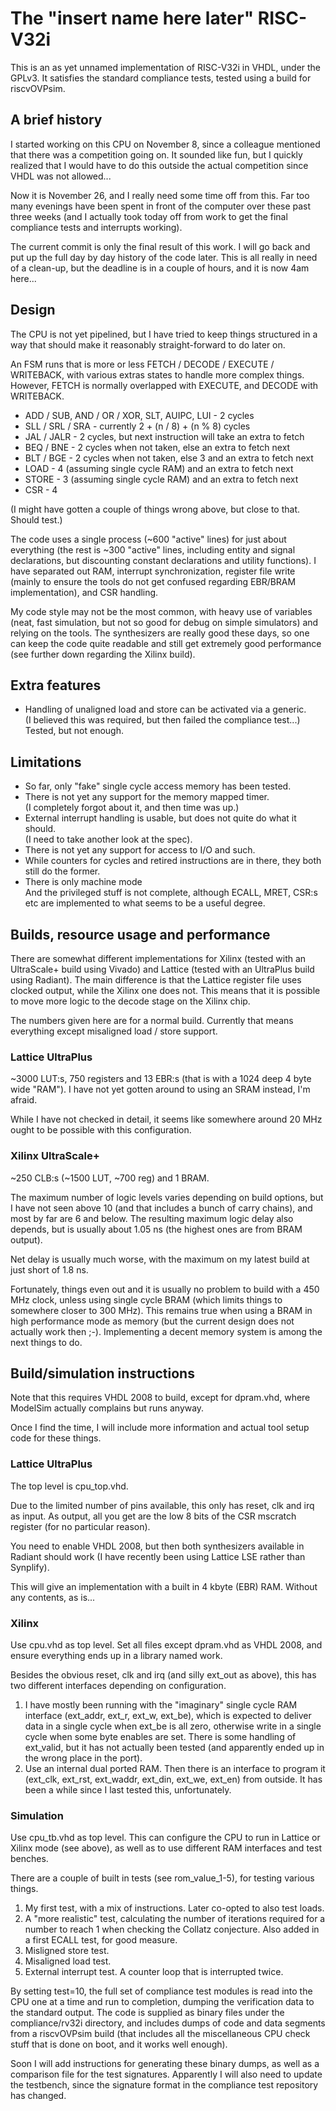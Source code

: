 # The "insert name here later" RISC-V32i 
This is an as yet unnamed implementation of RISC-V32i in VHDL, under the GPLv3.
It satisfies the standard compliance tests, tested using a build for riscvOVPsim.

## A brief history
I started working on this CPU on November 8, since a colleague mentioned that there was a competition going on. It sounded like fun, but I quickly realized that I would have to do this outside the actual competition since VHDL was not allowed...

Now it is November 26, and I really need some time off from this. Far too many evenings have been spent in front of the computer over these past three weeks (and I actually took today off from work to get the final compliance tests and interrupts working).

The current commit is only the final result of this work. I will go back and put up the full day by day history of the code later. This is all really in need of a clean-up, but the deadline is in a couple of hours, and it is now 4am here...

## Design

The CPU is not yet pipelined, but I have tried to keep things structured in a way that should make it reasonably straight-forward to do later on.

An FSM runs that is more or less FETCH / DECODE / EXECUTE / WRITEBACK, with various extras states to handle more complex things. However, FETCH is normally overlapped with EXECUTE, and DECODE with WRITEBACK. 

* ADD / SUB, AND / OR / XOR, SLT, AUIPC, LUI - 2 cycles
* SLL / SRL / SRA - currently 2 + (n / 8) + (n % 8) cycles
* JAL / JALR - 2 cycles, but next instruction will take an extra to fetch
* BEQ / BNE - 2 cycles when not taken, else an extra to fetch next
* BLT / BGE - 2 cycles when not taken, else 3 and an extra to fetch next
* LOAD - 4 (assuming single cycle RAM) and an extra to fetch next
* STORE - 3 (assuming single cycle RAM) and an extra to fetch next
* CSR - 4

(I might have gotten a couple of things wrong above, but close to that. Should test.)

The code uses a single process (~600 "active" lines) for just about everything (the rest is ~300 "active" lines, including entity and signal declarations, but discounting constant declarations and utility functions). I have separated out RAM, interrupt synchronization, register file write (mainly to ensure the tools do not get confused regarding EBR/BRAM implementation), and CSR handling.

My code style may not be the most common, with heavy use of variables (neat, fast simulation, but not so good for debug on simple simulators) and relying on the tools. The synthesizers are really good these days, so one can keep the code quite readable and still get extremely good performance (see further down regarding the Xilinx build).

## Extra features

* Handling of unaligned load and store can be activated via a generic.  
  (I believed this was required, but then failed the compliance test...)  
  Tested, but not enough.

## Limitations

* So far, only "fake" single cycle access memory has been tested.
* There is not yet any support for the memory mapped timer.  
  (I completely forgot about it, and then time was up.)
* External interrupt handling is usable, but does not quite do what it should.  
  (I need to take another look at the spec).
* There is not yet any support for access to I/O and such.
* While counters for cycles and retired instructions are in there, they both still do the former.
* There is only machine mode  
  And the privileged stuff is not complete, although ECALL, MRET, CSR:s etc are implemented to what seems to be a useful degree.

## Builds, resource usage and performance

There are somewhat different implementations for Xilinx (tested with an UltraScale+ build using Vivado) and Lattice (tested with an UltraPlus build using Radiant). The main difference is that the Lattice register file uses clocked output, while the Xilinx one does not. This means that it is possible to move more logic to the decode stage on the Xilinx chip.

The numbers given here are for a normal build. Currently that means everything except misaligned load / store support.

### Lattice UltraPlus
~3000 LUT:s, 750 registers and 13 EBR:s (that is with a 1024 deep 4 byte wide "RAM"). I have not yet gotten around to using an SRAM instead, I'm afraid.

While I have not checked in detail, it seems like somewhere around 20 MHz ought to be possible with this configuration.

### Xilinx UltraScale+
~250 CLB:s (~1500 LUT, ~700 reg) and 1 BRAM.

The maximum number of logic levels varies depending on build options, but I have not seen above 10 (and that includes a bunch of carry chains), and most by far are 6 and below. The resulting maximum logic delay also depends, but is usually about 1.05 ns (the highest ones are from BRAM output).

Net delay is usually much worse, with the maximum on my latest build at just short of 1.8 ns.

Fortunately, things even out and it is usually no problem to build with a 450 MHz clock, unless using single cycle BRAM (which limits things to somewhere closer to 300 MHz). This remains true when using a BRAM in high performance mode as memory (but the current design does not actually work then ;-). Implementing a decent memory system is among the next things to do.

## Build/simulation instructions

Note that this requires VHDL 2008 to build, except for dpram.vhd, where ModelSim actually complains but runs anyway.

Once I find the time, I will include more information and actual tool setup code for these things.

### Lattice UltraPlus
The top level is cpu_top.vhd.

Due to the limited number of pins available, this only has reset, clk and irq as input.
As output, all you get are the low 8 bits of the CSR mscratch register (for no particular reason).

You need to enable VHDL 2008, but then both synthesizers available in Radiant should work (I have recently been using Lattice LSE rather than Synplify).

This will give an implementation with a built in 4 kbyte (EBR) RAM. Without any contents, as is...

### Xilinx
Use cpu.vhd as top level.
Set all files except dpram.vhd as VHDL 2008, and ensure everything ends up in a library named work.

Besides the obvious reset, clk and irq (and silly ext_out as above), this has two different interfaces depending on configuration.
1. I have mostly been running with the "imaginary" single cycle RAM interface (ext_addr, ext_r, ext_w, ext_be), which is expected to deliver data in a single cycle when ext_be is all zero, otherwise write in a single cycle when some byte enables are set. There is some handling of ext_valid, but it has not actually been tested (and apparently ended up in the wrong place in the port).
2. Use an internal dual ported RAM. Then there is an interface to program it (ext_clk, ext_rst, ext_waddr, ext_din, ext_we, ext_en) from outside. It has been a while since I last tested this, unfortunately.

### Simulation
Use cpu_tb.vhd as top level.
This can configure the CPU to run in Lattice or Xilinx mode (see above), as well as to use different RAM interfaces and test benches.

There are a couple of built in tests (see rom_value_1-5), for testing various things.
1. My first test, with a mix of instructions. Later co-opted to also test loads.
2. A "more realistic" test, calculating the number of iterations required for a number to reach 1 when checking the Collatz conjecture. Also added in a first ECALL test, for good measure.
3. Misligned store test.
4. Misaligned load test.
5. External interrupt test. A counter loop that is interrupted twice.

By setting test=10, the full set of compliance test modules is read into the CPU one at a time and run to completion, dumping the verification data to the standard output. The code is supplied as binary files under the compliance/rv32i directory, and includes dumps of code and data segments from a riscvOVPsim build (that includes all the miscellaneous CPU check stuff that is done on boot, and it works well enough).

Soon I will add instructions for generating these binary dumps, as well as a comparison file for the test signatures. Apparently I will also need to update the testbench, since the signature format in the compliance test repository has changed.
